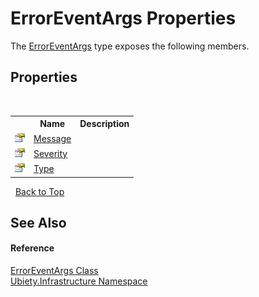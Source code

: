 # ErrorEventArgs Properties
 

The <a href="be6c8c69-04b0-1030-ddac-26d83d952d5c">ErrorEventArgs</a> type exposes the following members.


## Properties
&nbsp;<table><tr><th></th><th>Name</th><th>Description</th></tr><tr><td>![Public property](media/pubproperty.gif "Public property")</td><td><a href="ba389af5-94e7-b253-79e4-21be15515bf2">Message</a></td><td /></tr><tr><td>![Public property](media/pubproperty.gif "Public property")</td><td><a href="bba503d6-4319-312e-34ae-1b9bc4acf47b">Severity</a></td><td /></tr><tr><td>![Public property](media/pubproperty.gif "Public property")</td><td><a href="f7117786-cf8f-eadd-bdcf-4b15af127afb">Type</a></td><td /></tr></table>&nbsp;
<a href="#erroreventargs-properties">Back to Top</a>

## See Also


#### Reference
<a href="be6c8c69-04b0-1030-ddac-26d83d952d5c">ErrorEventArgs Class</a><br /><a href="7349ff87-094b-cd2f-6f99-c82eea293e78">Ubiety.Infrastructure Namespace</a><br />